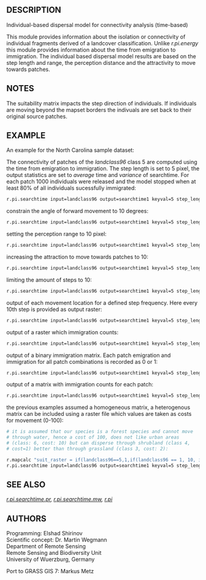 ## DESCRIPTION

Individual-based dispersal model for connectivity analysis (time-based)

This module provides information about the isolation or connectivity of
individual fragments derived of a landcover classification. Unlike
*r.pi.energy* this module provides information about the time from
emigration to immigration. The individual based dispersal model results
are based on the step length and range, the perception distance and the
attractivity to move towards patches.

## NOTES

The suitability matrix impacts the step direction of individuals. If
individuals are moving beyond the mapset borders the indivuals are set
back to their original source patches.

## EXAMPLE

An example for the North Carolina sample dataset:

The connectivity of patches of the *landclass96* class 5 are computed
using the time from emigration to immigration. The step length is set to
5 pixel, the output statistics are set to *average* time and *variance*
of searchtime. For each patch 1000 individuals were released and the
model stopped when at least 80% of all individuals sucessfully
immigrated:

```sh
r.pi.searchtime input=landclass96 output=searchtime1 keyval=5 step_length=5 stats=average,variance percent=80 n=1000
```

constrain the angle of forward movement to 10 degrees:

```sh
r.pi.searchtime input=landclass96 output=searchtime1 keyval=5 step_length=5 stats=average,variance percent=80 n=1000 step_range=10
```

setting the perception range to 10 pixel:

```sh
r.pi.searchtime input=landclass96 output=searchtime1 keyval=5 step_length=5 stats=average,variance percent=80 n=1000 perception=10
```

increasing the attraction to move towards patches to 10:

```sh
r.pi.searchtime input=landclass96 output=searchtime1 keyval=5 step_length=5 stats=average,variance percent=80 n=1000 multiplicator=10
```

limiting the amount of steps to 10:

```sh
r.pi.searchtime input=landclass96 output=searchtime1 keyval=5 step_length=5 stats=average,variance percent=80 n=1000 maxsteps=10
```

output of each movement location for a defined step frequency. Here
every 10th step is provided as output raster:

```sh
r.pi.searchtime input=landclass96 output=searchtime1 keyval=5 step_length=5 stats=average,variance percent=80 n=1000 out_freq=10
```

output of a raster which immigration counts:

```sh
r.pi.searchtime input=landclass96 output=searchtime1 keyval=5 step_length=5 stats=average,variance percent=80 n=1000 out_immi=immi_counts
```

output of a binary immigration matrix. Each patch emigration and
immigration for all patch combinations is recorded as 0 or 1:

```sh
r.pi.searchtime input=landclass96 output=searchtime1 keyval=5 step_length=5 stats=average,variance percent=80 n=1000 binary_matrix=binary_matrix.txt
```

output of a matrix with immigration counts for each patch:

```sh
r.pi.searchtime input=landclass96 output=searchtime1 keyval=5 step_length=5 stats=average,variance percent=80 n=1000 immi_matrix=immi_counts.txt
```

the previous examples assumed a homogeneous matrix, a heterogenous
matrix can be included using a raster file which values are taken as
costs for movement (0-100):

```sh
# it is assumed that our species is a forest species and cannot move
# through water, hence a cost of 100, does not like urban areas
# (class: 6, cost: 10) but can disperse through shrubland (class 4,
# cost=1) better than through grassland (class 3, cost: 2):

r.mapcalc "suit_raster = if(landclass96==5,1,if(landclass96 == 1, 10, if (landclass96==3,2, if(landclass96==4,1,if(landclass96==6,100)))))"
r.pi.searchtime input=landclass96 output=searchtime1 keyval=5 step_length=5 stats=average,variance percent=80 n=1000 suitability=suit_raster
```

## SEE ALSO

*[r.pi.searchtime.pr](r.pi.searchtime.pr.md),
[r.pi.searchtime.mw](r.pi.searchtime.mw.md), [r.pi](r.pi.md)*

## AUTHORS

Programming: Elshad Shirinov  
Scientific concept: Dr. Martin Wegmann  
Department of Remote Sensing  
Remote Sensing and Biodiversity Unit  
University of Wuerzburg, Germany

Port to GRASS GIS 7: Markus Metz
